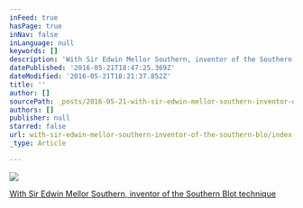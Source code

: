 ```yaml
---
inFeed: true
hasPage: true
inNav: false
inLanguage: null
keywords: []
description: 'With Sir Edwin Mellor Southern, inventor of the Southern Blot technique'
datePublished: '2016-05-21T18:47:25.369Z'
dateModified: '2016-05-21T18:21:37.852Z'
title: ''
author: []
sourcePath: _posts/2016-05-21-with-sir-edwin-mellor-southern-inventor-of-the-southern-blo.md
authors: []
publisher: null
starred: false
url: with-sir-edwin-mellor-southern-inventor-of-the-southern-blo/index.html
_type: Article

---
```

![](https://the-grid-user-content.s3-us-west-2.amazonaws.com/6f58da7c-c823-42ff-8a5e-ed87dd08fd6a.jpg)

[With Sir Edwin Mellor Southern, inventor of the Southern Blot technique][0]

[0]: https://thegrid.ai/dr-kanakadurga-murali/with-sir-edwin-mellor-southern-inventor-of-the-southern-blo/